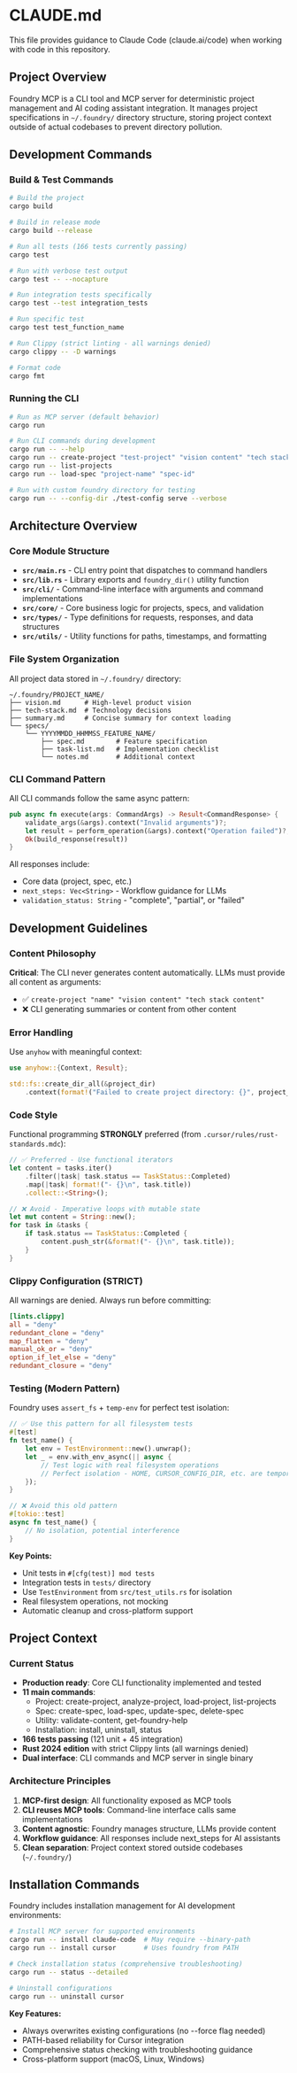 # CLAUDE.md

This file provides guidance to Claude Code (claude.ai/code) when working with code in this repository.

## Project Overview

Foundry MCP is a CLI tool and MCP server for deterministic project management and AI coding assistant integration. It manages project specifications in `~/.foundry/` directory structure, storing project context outside of actual codebases to prevent directory pollution.

## Development Commands

### Build & Test Commands

```bash
# Build the project
cargo build

# Build in release mode
cargo build --release

# Run all tests (166 tests currently passing)
cargo test

# Run with verbose test output
cargo test -- --nocapture

# Run integration tests specifically
cargo test --test integration_tests

# Run specific test
cargo test test_function_name

# Run Clippy (strict linting - all warnings denied)
cargo clippy -- -D warnings

# Format code
cargo fmt
```

### Running the CLI

```bash
# Run as MCP server (default behavior)
cargo run

# Run CLI commands during development
cargo run -- --help
cargo run -- create-project "test-project" "vision content" "tech stack content"
cargo run -- list-projects
cargo run -- load-spec "project-name" "spec-id"

# Run with custom foundry directory for testing
cargo run -- --config-dir ./test-config serve --verbose
```

## Architecture Overview

### Core Module Structure

- **`src/main.rs`** - CLI entry point that dispatches to command handlers
- **`src/lib.rs`** - Library exports and `foundry_dir()` utility function
- **`src/cli/`** - Command-line interface with arguments and command implementations
- **`src/core/`** - Core business logic for projects, specs, and validation
- **`src/types/`** - Type definitions for requests, responses, and data structures
- **`src/utils/`** - Utility functions for paths, timestamps, and formatting

### File System Organization

All project data stored in `~/.foundry/` directory:

```
~/.foundry/PROJECT_NAME/
├── vision.md      # High-level product vision
├── tech-stack.md  # Technology decisions
├── summary.md     # Concise summary for context loading
└── specs/
    └── YYYYMMDD_HHMMSS_FEATURE_NAME/
        ├── spec.md        # Feature specification
        ├── task-list.md   # Implementation checklist
        └── notes.md       # Additional context
```

### CLI Command Pattern

All CLI commands follow the same async pattern:

```rust
pub async fn execute(args: CommandArgs) -> Result<CommandResponse> {
    validate_args(&args).context("Invalid arguments")?;
    let result = perform_operation(&args).context("Operation failed")?;
    Ok(build_response(result))
}
```

All responses include:

- Core data (project, spec, etc.)
- `next_steps: Vec<String>` - Workflow guidance for LLMs
- `validation_status: String` - "complete", "partial", or "failed"

## Development Guidelines

### Content Philosophy

**Critical**: The CLI never generates content automatically. LLMs must provide all content as arguments:

- ✅ `create-project "name" "vision content" "tech stack content"`
- ❌ CLI generating summaries or content from other content

### Error Handling

Use `anyhow` with meaningful context:

```rust
use anyhow::{Context, Result};

std::fs::create_dir_all(&project_dir)
    .context(format!("Failed to create project directory: {}", project_dir.display()))?;
```

### Code Style

Functional programming **STRONGLY** preferred (from `.cursor/rules/rust-standards.mdc`):

```rust
// ✅ Preferred - Use functional iterators
let content = tasks.iter()
    .filter(|task| task.status == TaskStatus::Completed)
    .map(|task| format!("- {}\n", task.title))
    .collect::<String>();

// ❌ Avoid - Imperative loops with mutable state
let mut content = String::new();
for task in &tasks {
    if task.status == TaskStatus::Completed {
        content.push_str(&format!("- {}\n", task.title));
    }
}
```

### Clippy Configuration (STRICT)

All warnings are denied. Always run before committing:

```toml
[lints.clippy]
all = "deny"
redundant_clone = "deny"
map_flatten = "deny"
manual_ok_or = "deny"
option_if_let_else = "deny"
redundant_closure = "deny"
```

### Testing (Modern Pattern)

Foundry uses `assert_fs` + `temp-env` for perfect test isolation:

```rust
// ✅ Use this pattern for all filesystem tests
#[test]
fn test_name() {
    let env = TestEnvironment::new().unwrap();
    let _ = env.with_env_async(|| async {
        // Test logic with real filesystem operations
        // Perfect isolation - HOME, CURSOR_CONFIG_DIR, etc. are temporary
    });
}

// ❌ Avoid this old pattern
#[tokio::test]
async fn test_name() {
    // No isolation, potential interference
}
```

**Key Points:**
- Unit tests in `#[cfg(test)] mod tests`
- Integration tests in `tests/` directory  
- Use `TestEnvironment` from `src/test_utils.rs` for isolation
- Real filesystem operations, not mocking
- Automatic cleanup and cross-platform support

## Project Context

### Current Status

- **Production ready**: Core CLI functionality implemented and tested
- **11 main commands**: 
  - Project: create-project, analyze-project, load-project, list-projects
  - Spec: create-spec, load-spec, update-spec, delete-spec
  - Utility: validate-content, get-foundry-help
  - Installation: install, uninstall, status
- **166 tests passing** (121 unit + 45 integration)
- **Rust 2024 edition** with strict Clippy lints (all warnings denied)
- **Dual interface**: CLI commands and MCP server in single binary

### Architecture Principles

1. **MCP-first design**: All functionality exposed as MCP tools
2. **CLI reuses MCP tools**: Command-line interface calls same implementations
3. **Content agnostic**: Foundry manages structure, LLMs provide content
4. **Workflow guidance**: All responses include next_steps for AI assistants
5. **Clean separation**: Project context stored outside codebases (`~/.foundry/`)

## Installation Commands

Foundry includes installation management for AI development environments:

```bash
# Install MCP server for supported environments
cargo run -- install claude-code  # May require --binary-path
cargo run -- install cursor       # Uses foundry from PATH

# Check installation status (comprehensive troubleshooting)
cargo run -- status --detailed

# Uninstall configurations
cargo run -- uninstall cursor
```

**Key Features:**
- Always overwrites existing configurations (no --force flag needed)
- PATH-based reliability for Cursor integration
- Comprehensive status checking with troubleshooting guidance
- Cross-platform support (macOS, Linux, Windows)
